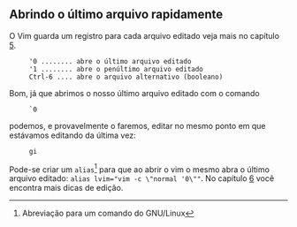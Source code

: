 Abrindo o último arquivo rapidamente
------------------------------------

O Vim guarda um registro para cada arquivo editado veja mais no capítulo [5](capitulo_5/registros.md).

         '0 ........ abre o último arquivo editado
         '1 ........ abre o penúltimo arquivo editado
         Ctrl-6 .... abre o arquivo alternativo (booleano)

Bom, já que abrimos o nosso último arquivo editado com o comando

         `0

podemos, e provavelmente o faremos, editar no mesmo ponto em que
estávamos editando da última vez:

         gi

Pode-se criar um `alias`[^1] para que ao abrir o vim o
mesmo abra o último arquivo editado:
`alias lvim="vim -c \"normal '0\""`. No capítulo [6](capitulo_6/buscas_e_substituicoes.md) você encontra mais dicas de edição.


[^1]: Abreviação para um comando do GNU/Linux
